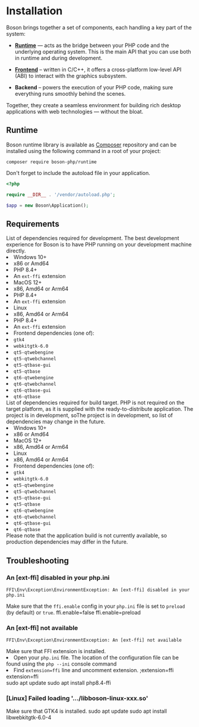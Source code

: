# Installation

<show-structure for="chapter" depth="2"/>

Boson brings together a set of components, each handling a key part of the system:

- [**Runtime**](https://github.com/BosonPHP/Runtime) — acts as the bridge between your PHP code 
  and the underlying operating system. This is the main API that you can use both in runtime and 
  during development.

- [**Frontend**](https://github.com/BosonPHP/Frontend) – written in C/C++, it offers a cross-platform 
  low-level API (ABI) to interact with the graphics subsystem.

- <tooltip term="TODO">**Backend** – powers the execution of your PHP code, making sure everything 
  runs smoothly behind the scenes.</tooltip>

Together, they create a seamless environment for building rich desktop applications with 
web technologies — without the bloat.


## Runtime

Boson runtime library is available as [Composer](https://getcomposer.org/doc/)
repository and can be installed using the following command in a root of your
project:

```shell
composer require boson-php/runtime
```

Don't forget to include the autoload file in your application.

```php
<?php

require __DIR__ . '/vendor/autoload.php';

$app = new Boson\Application();
```


## Requirements

<tabs>
    <tab title="Development">
        List of dependencies required for development.
        <tip>
        The best development experience for Boson is to 
        have PHP running on your development machine directly.
        </tip>
        <tabs>
            <tab title="Windows">
                <list>
                    <li>Windows 10+</li>
                    <li>x86 or Amd64</li>
                    <li>PHP 8.4+
                        <list>
                            <li>An <code>ext-ffi</code> extension</li>
                        </list>
                    </li>
                </list>
            </tab>
            <tab title="MacOS">
                <list>
                    <li>MacOS 12+</li>
                    <li>x86, Amd64 or Arm64</li>
                    <li>PHP 8.4+
                        <list>
                            <li>An <code>ext-ffi</code> extension</li>
                        </list>
                    </li>
                </list>
            </tab>
            <tab title="Linux">
                <list>
                    <li>Linux</li>
                    <li>x86, Amd64 or Arm64</li>
                    <li>PHP 8.4+
                        <list>
                            <li>An <code>ext-ffi</code> extension</li>
                        </list>
                    </li>
                    <li>Frontend dependencies (one of):
                        <tabs>
                        <tab title="GTK 4">
                            <list>
                                <li><code>gtk4</code></li>
                                <li><code>webkitgtk-6.0</code></li>
                            </list>
                        </tab>
                        <tab title="QT 5">
                            <list>
                                <li><code>qt5-qtwebengine</code></li>
                                <li><code>qt5-qtwebchannel</code></li>
                                <li><code>qt5-qtbase-gui</code></li>
                                <li><code>qt5-qtbase</code></li>
                            </list>
                        </tab>
                        <tab title="QT6">
                            <list>
                                <li><code>qt6-qtwebengine</code></li>
                                <li><code>qt6-qtwebchannel</code></li>
                                <li><code>qt6-qtbase-gui</code></li>
                                <li><code>qt6-qtbase</code></li>
                            </list>
                        </tab>
                        </tabs>
                    </li>
                </list>
            </tab>
        </tabs>
    </tab>
    <tab title="Production">
        List of dependencies required for build target.
        <tip>
        PHP is not required on the target platform, as it is 
        supplied with the ready-to-distribute application.
        </tip>
        <warning>
        The project is in development, soThe project is in development, so 
        list of dependencies may change in the future.
        </warning>
        <tabs>
            <tab title="Windows">
                <list>
                    <li>Windows 10+</li>
                    <li>x86 or Amd64</li>
                </list>
            </tab>
            <tab title="MacOS">
                <list>
                    <li>MacOS 12+</li>
                    <li>x86, Amd64 or Arm64</li>
                </list>
            </tab>
            <tab title="Linux">
                <list>
                    <li>Linux</li>
                    <li>x86, Amd64 or Arm64</li>
                    <li>Frontend dependencies (one of):
                        <tabs>
                        <tab title="GTK 4">
                            <list>
                                <li><code>gtk4</code></li>
                                <li><code>webkitgtk-6.0</code></li>
                            </list>
                        </tab>
                        <tab title="QT 5">
                            <list>
                                <li><code>qt5-qtwebengine</code></li>
                                <li><code>qt5-qtwebchannel</code></li>
                                <li><code>qt5-qtbase-gui</code></li>
                                <li><code>qt5-qtbase</code></li>
                            </list>
                        </tab>
                        <tab title="QT6">
                            <list>
                                <li><code>qt6-qtwebengine</code></li>
                                <li><code>qt6-qtwebchannel</code></li>
                                <li><code>qt6-qtbase-gui</code></li>
                                <li><code>qt6-qtbase</code></li>
                            </list>
                        </tab>
                        </tabs>
                    </li>
                </list>
            </tab>
        </tabs>
    </tab>
</tabs>

<warning>
Please note that the application build is not currently available, 
so production dependencies may differ in the future.
</warning>


## Troubleshooting

### An [ext-ffi] disabled in your php.ini

```shell
FFI\Env\Exception\EnvironmentException: An [ext-ffi] disabled in your php.ini
```

<note>
Make sure that the <code>ffi.enable</code> config in your <code>php.ini</code> 
file is set to <code>preload</code> (by default) or <code>true</code>.

<compare>
<code-block lang="ini">
ffi.enable=false
</code-block>
<code-block lang="ini">
ffi.enable=preload
</code-block>
</compare>
</note>

### An [ext-ffi] not available

```shell
FFI\Env\Exception\EnvironmentException: An [ext-ffi] not available
```

<note>
Make sure that FFI extension is installed.

<tabs>
<tab title="Windows">
  <list>
    <li>
      Open your <code>php.ini</code> file.
      <tip>The location of the configuration file can be found using the <code>php --ini</code> console command</tip>
    </li>
    <li>
      Find <code>extension=ffi</code> line and uncomment extension.
      <compare>
      <code-block lang="ini">
      ;extension=ffi
      </code-block>
      <code-block lang="ini">
      extension=ffi
      </code-block>
      </compare>
    </li>
  </list>
</tab>
<tab title="Linux (Debian)">
<code-block lang="bash">
sudo apt update
sudo apt install php8.4-ffi
</code-block>
</tab>
</tabs>
</note>


### [Linux] Failed loading '.../libboson-linux-xxx.so'

<note>
Make sure that GTK4 is installed.
<tabs>
<tab title="Linux (Debian)">
<code-block lang="bash">
sudo apt update
sudo apt install libwebkitgtk-6.0-4
</code-block>
</tab>
</tabs>
</note>

